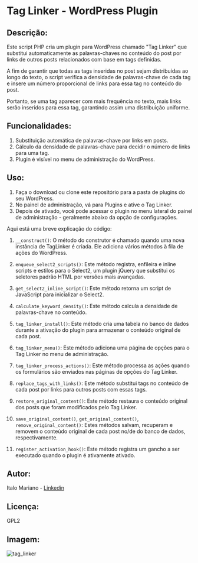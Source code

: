 # Tag Linker - WordPress Plugin

## Descrição:
Este script PHP cria um plugin para WordPress chamado "Tag Linker" que substitui automaticamente as palavras-chaves no conteúdo do post por links de outros posts relacionados com base em tags definidas.

A fim de garantir que todas as tags inseridas no post sejam distribuídas ao longo do texto, o script verifica a densidade de palavras-chave de cada tag e insere um número proporcional de links para essa tag no conteúdo do post. 

Portanto, se uma tag aparecer com mais frequência no texto, mais links serão inseridos para essa tag, garantindo assim uma distribuição uniforme.

## Funcionalidades:

1. Substituição automática de palavras-chave por links em posts.
2. Cálculo da densidade de palavras-chave para decidir o número de links para uma tag.
3. Plugin é visível no menu de administração do WordPress.

## Uso:

1. Faça o download ou clone este repositório para a pasta de plugins do seu WordPress.
2. No painel de administração, vá para Plugins e ative o Tag Linker.
3. Depois de ativado, você pode acessar o plugin no menu lateral do painel de administração - geralmente abaixo da opção de configurações.

Aqui está uma breve explicação do código:

1. `__construct()`: O método do construtor é chamado quando uma nova instância de TagLinker é criada. Ele adiciona vários métodos à fila de ações do WordPress.

2. `enqueue_select2_scripts()`: Este método registra, enfileira e inline scripts e estilos para o Select2, um plugin jQuery que substitui os seletores padrão HTML por versões mais avançadas.

3. `get_select2_inline_script()`: Este método retorna um script de JavaScript para inicializar o Select2.

4. `calculate_keyword_density()`: Este método calcula a densidade de palavras-chave no conteúdo.

5. `tag_linker_install()`: Este método cria uma tabela no banco de dados durante a ativação do plugin para armazenar o conteúdo original de cada post.

6. `tag_linker_menu()`: Este método adiciona uma página de opções para o Tag Linker no menu de administração.

7. `tag_linker_process_actions()`: Este método processa as ações quando os formulários são enviados nas páginas de opções do Tag Linker.

8. `replace_tags_with_links()`: Este método substitui tags no conteúdo de cada post por links para outros posts com essas tags.

9. `restore_original_content()`: Este método restaura o conteúdo original dos posts que foram modificados pelo Tag Linker.

10. `save_original_content()`, `get_original_content()`, `remove_original_content()`: Estes métodos salvam, recuperam e removem o conteúdo original de cada post no/de do banco de dados, respectivamente.

11. `register_activation_hook()`: Este método registra um gancho a ser executado quando o plugin é ativamente ativado.

## Autor:
Italo Mariano - [Linkedin](https://www.linkedin.com/in/italomsr/)

## Licença:
GPL2

## Imagem:
![tag_linker](https://github.com/italomsr/wp-tag-linker/assets/84940616/bf1d94bb-cffe-4b8c-926a-16763d60b196)


